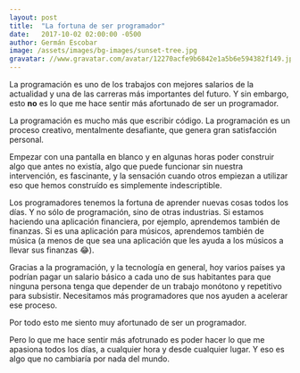 ```yaml
---
layout: post
title:  "La fortuna de ser programador"
date:   2017-10-02 02:00:00 -0500
author: Germán Escobar
image: /assets/images/bg-images/sunset-tree.jpg
gravatar: //www.gravatar.com/avatar/12270acfe9b6842e1a5b6e594382f149.jpg?s=80
---
```


La programación es uno de los trabajos con mejores salarios de la actualidad y una de las carreras más importantes del futuro. Y sin embargo, esto **no** es lo que me hace sentir más afortunado de ser un programador.<!-- more -->

La programación es mucho más que escribir código. La programación es un proceso creativo, mentalmente desafiante, que genera gran satisfacción personal.

Empezar con una pantalla en blanco y en algunas horas poder construir algo que antes no existía, algo que puede funcionar sin nuestra intervención, es fascinante, y la sensación cuando otros empiezan a utilizar eso que hemos construído es simplemente indescriptible.

Los programadores tenemos la fortuna de aprender nuevas cosas todos los días. Y no sólo de programación, sino de otras industrias. Si estamos haciendo una aplicación financiera, por ejemplo, aprendemos también de finanzas. Si es una aplicación para músicos, aprendemos también de música (a menos de que sea una aplicación que les ayuda a los músicos a llevar sus finanzas 😂).

Gracias a la programación, y la tecnología en general, hoy varios países ya podrían pagar un salario básico a cada uno de sus habitantes para que ninguna persona tenga que depender de un trabajo monótono y repetitivo para subsistir. Necesitamos más programadores que nos ayuden a acelerar ese proceso.

Por todo esto me siento muy afortunado de ser un programador.

Pero lo que me hace sentir más afotrunado es poder hacer lo que me apasiona todos los días, a cualquier hora y desde cualquier lugar. Y eso es algo que no cambiaría por nada del mundo.

